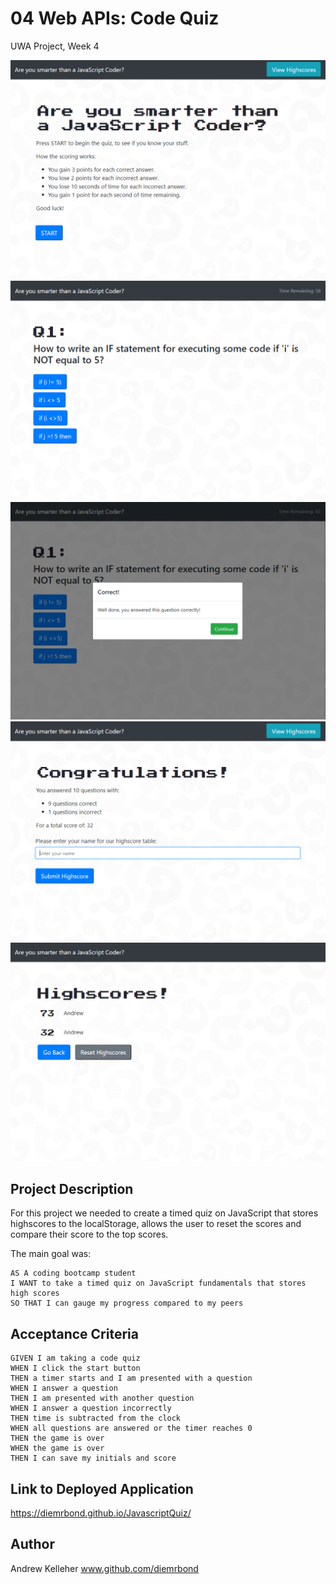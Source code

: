 # 04 Web APIs: Code Quiz
UWA Project, Week 4

![picture](./assets/images/Screenshot1.PNG)
![picture](./assets/images/Screenshot2.PNG)
![picture](./assets/images/Screenshot3.PNG)
![picture](./assets/images/Screenshot4.PNG)
![picture](./assets/images/Screenshot5.PNG)

## Project Description
For this project we needed to create a timed quiz on JavaScript that stores highscores to the localStorage, allows the user to reset the scores and compare their score to the top scores.

The main goal was:
```
AS A coding bootcamp student
I WANT to take a timed quiz on JavaScript fundamentals that stores high scores
SO THAT I can gauge my progress compared to my peers
```

## Acceptance Criteria

```
GIVEN I am taking a code quiz
WHEN I click the start button
THEN a timer starts and I am presented with a question
WHEN I answer a question
THEN I am presented with another question
WHEN I answer a question incorrectly
THEN time is subtracted from the clock
WHEN all questions are answered or the timer reaches 0
THEN the game is over
WHEN the game is over
THEN I can save my initials and score
```

## Link to Deployed Application
https://diemrbond.github.io/JavascriptQuiz/

## Author
Andrew Kelleher 
www.github.com/diemrbond